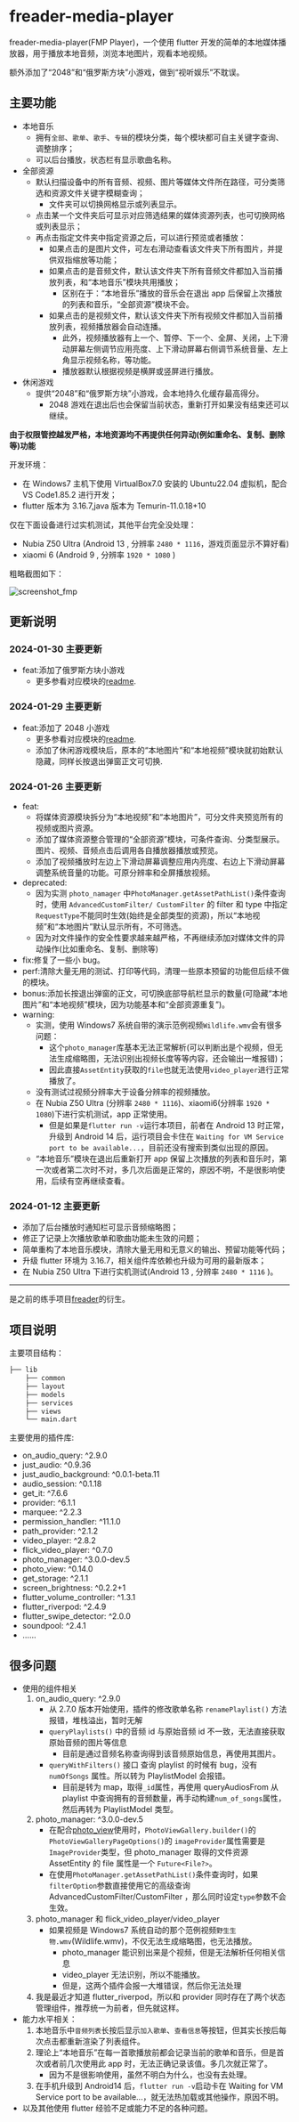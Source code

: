 # freader-media-player

freader-media-player(FMP Player)，一个使用 flutter 开发的简单的本地媒体播放器，用于播放本地音频，浏览本地图片，观看本地视频。

额外添加了“2048”和“俄罗斯方块”小游戏，做到“视听娱乐”不耽误。

## 主要功能

- 本地音乐
  - 拥有`全部`、`歌单`、`歌手`、`专辑`的模块分类，每个模块都可自主关键字查询、调整排序；
  - 可以后台播放，状态栏有显示歌曲名称。
- 全部资源
  - 默认扫描设备中的所有音频、视频、图片等媒体文件所在路径，可分类筛选和资源文件关键字模糊查询；
    - 文件夹可以切换网格显示或列表显示。
  - 点击某一个文件夹后可显示对应筛选结果的媒体资源列表，也可切换网格或列表显示；
  - 再点击指定文件夹中指定资源之后，可以进行预览或者播放：
    - 如果点击的是图片文件，可左右滑动查看该文件夹下所有图片，并提供双指缩放等功能；
    - 如果点击的是音频文件，默认该文件夹下所有音频文件都加入当前播放列表，和“本地音乐”模块共用播放；
      - 区别在于：“本地音乐”播放的音乐会在退出 app 后保留上次播放的列表和音乐，“全部资源”模块不会。
    - 如果点击的是视频文件，默认该文件夹下所有视频文件都加入当前播放列表，视频播放器会自动连播。
      - 此外，视频播放器有上一个、暂停、下一个、全屏、关闭，上下滑动屏幕左侧调节应用亮度、上下滑动屏幕右侧调节系统音量、左上角显示视频名称，等功能。
      - 播放器默认根据视频是横屏或竖屏进行播放。
- 休闲游戏
  - 提供“2048”和“俄罗斯方块”小游戏，会本地持久化缓存最高得分。
    - 2048 游戏在退出后也会保留当前状态，重新打开如果没有结束还可以继续。

**由于权限管控越发严格，本地资源均不再提供任何异动(例如重命名、复制、删除等)功能**

开发环境：

- 在 Windows7 主机下使用 VirtualBox7.0 安装的 Ubuntu22.04 虚拟机，配合 VS Code1.85.2 进行开发；
- flutter 版本为 3.16.7,java 版本为 Temurin-11.0.18+10

仅在下面设备进行过实机测试，其他平台完全没处理：

- Nubia Z50 Ultra (Android 13 , 分辨率 `2480 * 1116`，游戏页面显示不算好看)
- xiaomi 6 (Android 9 , 分辨率 `1920 * 1080` )

粗略截图如下：

![screenshot_fmp](_screenshots/screenshot_fmp.jpg)

## 更新说明

### 2024-01-30 主要更新

- feat:添加了俄罗斯方块小游戏
  - 更多参看对应模块的[readme](lib/views/game_center/tetris/readme.md).

### 2024-01-29 主要更新

- feat:添加了 2048 小游戏
  - 更多参看对应模块的[readme](lib/views/game_center/flutter_2048/readme.md).
  - 添加了休闲游戏模块后，原本的“本地图片”和“本地视频”模块就初始默认隐藏，同样长按退出弹窗正文可切换.

### 2024-01-26 主要更新

- feat:
  - 将媒体资源模块拆分为“本地视频”和“本地图片”，可分文件夹预览所有的视频或图片资源。
  - 添加了媒体资源整合管理的“全部资源”模块，可条件查询、分类型展示。图片、视频、音频点击后调用各自播放器播放或预览。
  - 添加了视频播放时左边上下滑动屏幕调整应用内亮度、右边上下滑动屏幕调整系统音量的功能。可原分辨率和全屏播放视频。
- deprecated:
  - 因为实测 `photo_namager` 中`PhotoManager.getAssetPathList()`条件查询时，使用 `AdvancedCustomFilter/ CustomFilter` 的 filter 和 type 中指定`RequestType`不能同时生效(始终是全部类型的资源)，所以“本地视频”和“本地图片”默认显示所有，不可筛选。
  - 因为对文件操作的安全性要求越来越严格，不再继续添加对媒体文件的异动操作(比如重命名、复制、删除等)
- fix:修复了一些小 bug。
- perf:清除大量无用的测试、打印等代码，清理一些原本预留的功能但后续不做的模块。
- bonus:添加长按退出弹窗的正文，可切换底部导航栏显示的数量(可隐藏“本地图片”和“本地视频”模块，因为功能基本和“全部资源重复”)。
- warning:
  - 实测，使用 Windows7 系统自带的演示范例视频`Wildlife.wmv`会有很多问题：
    - 这个`photo_manager`库基本无法正常解析(可以判断出是个视频，但无法生成缩略图，无法识别出视频长度等等内容，还会输出一堆报错)；
    - 因此直接`AssetEntity`获取的`file`也就无法使用`video_player`进行正常播放了。
  - 没有测试过视频分辨率大于设备分辨率的视频播放。
  - 在 Nubia Z50 Ultra (分辨率 `2480 * 1116`)、xiaomi6(分辨率 `1920 * 1080`)下进行实机测试，app 正常使用。
    - 但是如果是`flutter run -v`运行本项目，前者在 Android 13 时正常，升级到 Android 14 后，运行项目会卡住在 `Waiting for VM Service port to be available...`，目前还没有搜索到类似出现的原因。
  - “本地音乐”模块在退出后重新打开 app 保留上次播放的列表和音乐时，第一次或者第二次时不对，多几次后面是正常的，原因不明，不是很影响使用，后续有空再继续查看。

### 2024-01-12 主要更新

- 添加了后台播放时通知栏可显示音频缩略图；
- 修正了记录上次播放歌单和歌曲功能未生效的问题；
- 简单重构了本地音乐模块，清除大量无用和无意义的输出、预留功能等代码；
- 升级 flutter 环境为 3.16.7，相关组件库依赖也升级为可用的最新版本；
- 在 Nubia Z50 Ultra 下进行实机测试(Android 13 , 分辨率 `2480 * 1116` )。

---

是之前的练手项目[freader](https://github.com/Sanotsu/freader)的衍生。

## 项目说明

主要项目结构：

```txt
├── lib
    ├── common
    ├── layout
    ├── models
    ├── services
    ├── views
    └── main.dart
```

主要使用的插件库:

- on_audio_query: ^2.9.0
- just_audio: ^0.9.36
- just_audio_background: ^0.0.1-beta.11
- audio_session: ^0.1.18
- get_it: ^7.6.6
- provider: ^6.1.1
- marquee: ^2.2.3
- permission_handler: ^11.1.0
- path_provider: ^2.1.2
- video_player: ^2.8.2
- flick_video_player: ^0.7.0
- photo_manager: ^3.0.0-dev.5
- photo_view: ^0.14.0
- get_storage: ^2.1.1
- screen_brightness: ^0.2.2+1
- flutter_volume_controller: ^1.3.1
- flutter_riverpod: ^2.4.9
- flutter_swipe_detector: ^2.0.0
- soundpool: ^2.4.1
- ……

## 很多问题

- 使用的组件相关
  1. on_audio_query: ^2.9.0
     - 从 2.7.0 版本开始使用，插件的修改歌单名称 `renamePlaylist()` 方法报错，堆栈溢出，暂时无解
     - `queryPlaylists()` 中的音频 id 与原始音频 id 不一致，无法直接获取原始音频的图片等信息
       - 目前是通过音频名称查询得到该音频原始信息，再使用其图片。
     - `queryWithFilters()` 接口 查询 playlist 的时候有 bug，没有 `numOfSongs` 属性。所以转为 PlaylistModel 会报错。
       - 目前是转为 map，取得`_id`属性，再使用 queryAudiosFrom 从 playlist 中查询拥有的音频数量，再手动构建`num_of_songs`属性，然后再转为 PlaylistModel 类型。
  2. photo_manager: ^3.0.0-dev.5
     - 在配合[photo_view](https://pub.dev/packages/photo_view)使用时，`PhotoViewGallery.builder()`的`PhotoViewGalleryPageOptions()`的 `imageProvider`属性需要是`ImageProvider`类型，但 photo_manager 取得的文件资源 AssetEntity 的 file 属性是一个 `Future<File?>`。
     - 在使用`PhotoManager.getAssetPathList()`条件查询时，如果`filterOption`参数直接使用它的高级查询 AdvancedCustomFilter/CustomFilter ，那么同时设定`type`参数不会生效。
  3. photo_manager 和 flick_video_player/video_player
     - 如果视频是 Windows7 系统自动的那个范例视频`野生生物.wmv`(Wildlife.wmv)，不仅无法生成缩略图，也无法播放。
       - photo_manager 能识别出来是个视频，但是无法解析任何相关信息
       - video_player 无法识别，所以不能播放。
       - 但是，这两个插件会报一大堆错误，然后你无法处理
  4. 我是最近才知道 flutter_riverpod，所以和 provider 同时存在了两个状态管理组件，推荐统一为前者，但先就这样。
- 能力水平相关：
  1. 本地音乐中`音频列表`长按后显示`加入歌单`、`查看信息`等按钮，但其实长按后每次点击都重新渲染了列表组件。
  2. 理论上“本地音乐”在每一首歌播放前都会记录当前的歌单和音乐，但是首次或者前几次使用此 app 时，无法正确记录该值。多几次就正常了。
     - 因为不是很影响使用，虽然不明白为什么，也没有去处理。
  3. 在手机升级到 Android14 后，`flutter run -v`启动卡在 Waiting for VM Service port to be available...，就无法热加载或其他操作，原因不明。
- 以及其他使用 flutter 经验不足或能力不足的各种问题。
